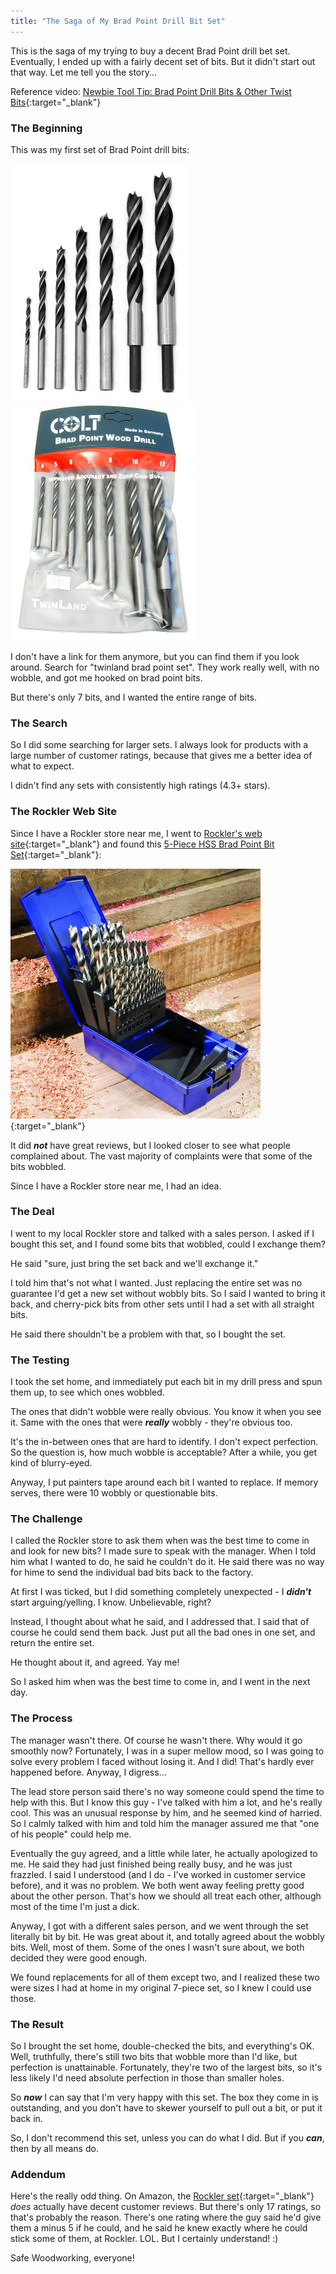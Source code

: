 ```yaml
---
title: "The Saga of My Brad Point Drill Bit Set"
---
```


This is the saga of my trying to buy a decent Brad Point drill bet set. Eventually, I ended up with a fairly decent set of bits. But it didn't start out that way. Let me tell you the story...

Reference video: [Newbie Tool Tip: Brad Point Drill Bits & Other Twist Bits](https://youtu.be/Xrhrr0lpSUI){:target="_blank"}

### The Beginning

This was my first set of Brad Point drill bits:

![Colt 7-pc Brad Point Set](/assets/images-posts/colt_7-pc_brad_point_set_1.jpg) ![Colt 7-pc Brad Point Set](/assets/images-posts/colt_7-pc_brad_point_set_2.jpg)

I don't have a link for them anymore, but you can find them if you look around. Search for "twinland brad point set". They work really well, with no wobble, and got me hooked on brad point bits.

But there's only 7 bits, and I wanted the entire range of bits.

### The Search

So I did some searching for larger sets. I always look for products with a large number of customer ratings, because that gives me a better idea of what to expect.

I didn't find any sets with consistently high ratings (4.3+ stars).

### The Rockler Web Site

Since I have a Rockler store near me, I went to [Rockler's web site](http://rockler.com){:target="_blank"} and found this [5-Piece HSS Brad Point Bit Set](http://bit.ly/2ChoQCO){:target="_blank"}:

[![Rockler 25-Pc. HSS Brad Point Bit Set](/assets/images-posts/rockler-25-pc-hss-brad-point-bit-set.jpg)](http://bit.ly/2ChoQCO){:target="_blank"}

It did **_not_** have great reviews, but I looked closer to see what people complained about. The vast majority of complaints were that some of the bits wobbled.

Since I have a Rockler store near me, I had an idea.

### The Deal

I went to my local Rockler store and talked with a sales person. I asked if I bought this set, and I found some bits that wobbled, could I exchange them?

He said "sure, just bring the set back and we'll exchange it."

I told him that's not what I wanted. Just replacing the entire set was no guarantee I'd get a new set without wobbly bits. So I said I wanted to bring it back, and cherry-pick bits from other sets until I had a set with all straight bits.

He said there shouldn't be a problem with that, so I bought the set.

### The Testing

I took the set home, and immediately put each bit in my drill press and spun them up, to see which ones wobbled.

The ones that didn't wobble were really obvious. You know it when you see it. Same with the ones that were **_really_** wobbly - they're obvious too.

It's the in-between ones that are hard to identify. I don't expect perfection. So the question is, how much wobble is acceptable? After a while, you get kind of blurry-eyed.

Anyway, I put painters tape around each bit I wanted to replace. If memory serves, there were 10 wobbly or questionable bits.

### The Challenge

I called the Rockler store to ask them when was the best time to come in and look for new bits? I made sure to speak with the manager. When I told him what I wanted to do, he said he couldn't do it. He said there was no way for hime to send the individual bad bits back to the factory.

At first I was ticked, but I did something completely unexpected - I **_didn't_** start arguing/yelling. I know. Unbelievable, right?

Instead, I thought about what he said, and I addressed that. I said that of course he could send them back. Just put all the bad ones in one set, and return the entire set.

He thought about it, and agreed. Yay me!

So I asked him when was the best time to come in, and I went in the next day.

### The Process

The manager wasn't there. Of course he wasn't there. Why would it go smoothly now? Fortunately, I was in a super mellow mood, so I was going to solve every problem I faced without losing it. And I did! That's hardly ever happened before. Anyway, I digress...

The lead store person said there's no way someone could spend the time to help with this. But I know this guy - I've talked with him a lot, and he's really cool. This was an unusual response by him, and he seemed kind of harried. So I calmly talked with him and told him the manager assured me that "one of his people" could help me.

Eventually the guy agreed, and a little while later, he actually apologized to me. He said they had just finished being really busy, and he was just frazzled. I said I understood (and I do - I've worked in customer service before), and it was no problem. We both went away feeling pretty good about the other person. That's how we should all treat each other, although most of the time I'm just a dick.

Anyway, I got with a different sales person, and we went through the set literally bit by bit. He was great about it, and totally agreed about the wobbly bits. Well, most of them. Some of the ones I wasn't sure about, we both decided they were good enough.

We found replacements for all of them except two, and I realized these two were sizes I had at home in my original 7-piece set, so I knew I could use those.

### The Result

So I brought the set home, double-checked the bits, and everything's OK. Well, truthfully, there's still two bits that wobble more than I'd like, but perfection is unattainable. Fortunately, they're two of the largest bits, so it's less likely I'd need absolute perfection in those than smaller holes.

So **_now_** I can say that I'm very happy with this set. The box they come in is outstanding, and you don't have to skewer yourself to pull out a bit, or put it back in.

So, I don't recommend this set, unless you can do what I did. But if you **_can_**, then by all means do.

### Addendum

Here's the really odd thing. On Amazon, the [Rockler set](http://amzn.to/2FkvSJA){:target="_blank"} _does_ actually have decent customer reviews. But there's only 17 ratings, so that's probably the reason. There's one rating where the guy said he'd give them a minus 5 if he could, and he said he knew exactly where he could stick some of them, at Rockler. LOL. But I certainly understand! :)

Safe Woodworking, everyone!
